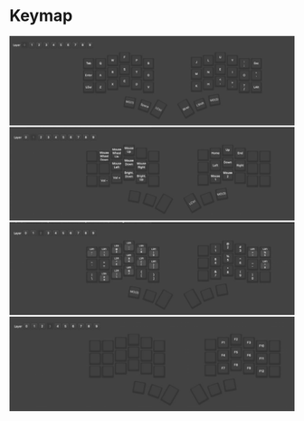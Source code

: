 # Keymap

![Layer 0](layer_0.jpg)
![Layer 1](layer_1.jpg)
![Layer 2](layer_2.jpg)
![Layer 3](layer_3.jpg)
